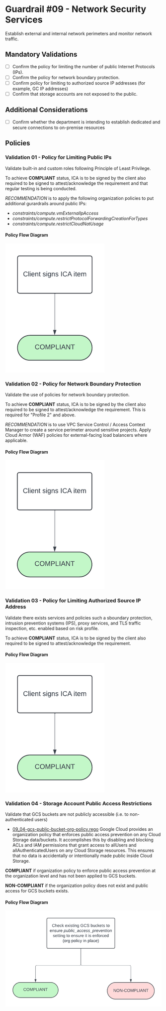 # Guardrail #09 - Network Security Services

Establish external and internal network perimeters and monitor network traffic.

## Mandatory Validations

- [ ] Confirm the policy for limiting the number of public Internet Protocols (IPs).
- [ ] Confirm the policy for network boundary protection.
- [ ] Confirm policy for limiting to authorized source IP addresses (for example, GC IP addresses)
- [ ] Confirm that storage accounts are not exposed to the public.

## Additional Considerations

- [ ] Confirm whether the department is intending to establish dedicated and secure connections to on-premise resources

## Policies

### Validation 01 - Policy for Limiting Public IPs

Validate built-in and custom roles following Principle of Least Privilege.

To achieve **COMPLIANT** status, ICA is to be signed by the client also required to be signed to attest/acknowledge the requirement and that regular testing is being conducted.

*RECOMMENDATION* is to apply the following organization policies to put additional gurardrails around public IPs:
- *constraints/compute.vmExternalIpAccess*
- *constraints/compute.restrictProtocolForwardingCreationForTypes*
- *constraints/compute.restrictCloudNatUsage*

#### Policy Flow Diagram

![01-public-ips](./policy_diagrams/GR09_01.png "01-public-ips")

### Validation 02 - Policy for Network Boundary Protection

Validate the use of policies for network boundary protection. 

To achieve **COMPLIANT** status, ICA is to be signed by the client also required to be signed to attest/acknowledge the requirement.  This is required for "Profile 2" and above.

*RECOMMENDATION* is to use VPC Service Control / Access Context Manager to create a service perimeter around sensitive projects.  Apply Cloud Armor (WAF) policies for external-facing load balancers where applicable.

#### Policy Flow Diagram

![02-network-boundary-protection](./policy_diagrams/GR09_02.png "02-network-boundary-protection")

### Validation 03 - Policy for Limiting Authorized Source IP Address

Validate there exists services and policies such a sboundary protection, intrusion prevention systems (IPS), proxy services, and TLS traffic inspection, etc. enabled based on risk profile.

To achieve **COMPLIANT** status, ICA is to be signed by the client also required to be signed to attest/acknowledge the requirement.

#### Policy Flow Diagram

![03-limiting-source-ip](./policy_diagrams/GR09_03.png "03-limiting-source-ip")

### Validation 04 - Storage Account Public Access Restrictions

Validate that GCS buckets are not publicly accessible (i.e. to non-authenticated users)

- [09_04-gcs-public-bucket-org-policy.rego](../policies/09-network-security-services/09_04-gcs-public-bucket-org-policy.rego)
Google Cloud provides an organization policy that enforces public access prevention on any Cloud Storage data/buckets. It accomplishes this by disabling and blocking ACLs and IAM permissions that grant access to allUsers and allAuthenticatedUsers on any Cloud Storage resources. This ensures that no data is accidentally or intentionally made public inside Cloud Storage.

**COMPLIANT** if organization policy to enforce public access prevention at the organization level and has not been applied to GCS buckets.

**NON-COMPLIANT** if the organization policy does not exist and public access for GCS buckets exists.

#### Policy Flow Diagram

![04-gcs-public-bucket-org-policy](./policy_diagrams/GR09_04.png "04-gcs-public-bucket-org-policy")
